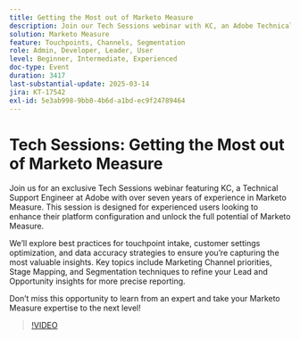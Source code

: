 ```yaml
---
title: Getting the Most out of Marketo Measure
description: Join our Tech Sessions webinar with KC, an Adobe Technical Support Engineer, to enhance your Marketo Measure skills. Learn best practices for touchpoint intake, customer settings, and data accuracy. Explore Marketing Channel priorities, Stage Mapping, and Segmentation techniques for precise reporting. Don't miss this chance to elevate your expertise!
solution: Marketo Measure
feature: Touchpoints, Channels, Segmentation
role: Admin, Developer, Leader, User
level: Beginner, Intermediate, Experienced
doc-type: Event
duration: 3417
last-substantial-update: 2025-03-14
jira: KT-17542
exl-id: 5e3ab998-9bb0-4b6d-a1bd-ec9f24789464
---
```

# Tech Sessions: Getting the Most out of Marketo Measure

Join us for an exclusive Tech Sessions webinar featuring KC, a Technical Support Engineer at Adobe with over seven years of experience in Marketo Measure. This session is designed for experienced users looking to enhance their platform configuration and unlock the full potential of Marketo Measure.

We’ll explore best practices for touchpoint intake, customer settings optimization, and data accuracy strategies to ensure you’re capturing the most valuable insights. Key topics include Marketing Channel priorities, Stage Mapping, and Segmentation techniques to refine your Lead and Opportunity insights for more precise reporting.

Don’t miss this opportunity to learn from an expert and take your Marketo Measure expertise to the next level!

>[!VIDEO](https://video.tv.adobe.com/v/3451661/?learn=on&enablevpops)
